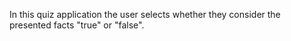 
In this quiz application the user selects whether they consider the presented facts "true" or "false".
